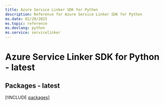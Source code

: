 ```yaml
---
title: Azure Service Linker SDK for Python
description: Reference for Azure Service Linker SDK for Python
ms.date: 02/20/2025
ms.topic: reference
ms.devlang: python
ms.service: servicelinker
---
```

# Azure Service Linker SDK for Python - latest
## Packages - latest
[!INCLUDE [packages](service-linker-index.md)]